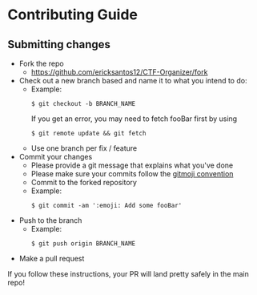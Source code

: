# Contributing Guide

## Submitting changes

- Fork the repo
  - <https://github.com/ericksantos12/CTF-Organizer/fork>
- Check out a new branch based and name it to what you intend to do:
  - Example:
    ````
    $ git checkout -b BRANCH_NAME
    ````
    If you get an error, you may need to fetch fooBar first by using
    ````
    $ git remote update && git fetch
    ````
  - Use one branch per fix / feature
- Commit your changes
  - Please provide a git message that explains what you've done
  - Please make sure your commits follow the [gitmoji convention](https://gitmoji.dev)
  - Commit to the forked repository
  - Example:
    ````
    $ git commit -am ':emoji: Add some fooBar'
    ````
- Push to the branch
  - Example:
    ````
    $ git push origin BRANCH_NAME
    ````
- Make a pull request

If you follow these instructions, your PR will land pretty safely in the main repo!